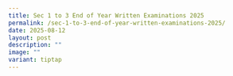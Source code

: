 ```yaml
---
title: Sec 1 to 3 End of Year Written Examinations 2025
permalink: /sec-1-to-3-end-of-year-written-examinations-2025/
date: 2025-08-12
layout: post
description: ""
image: ""
variant: tiptap
---
```

